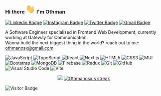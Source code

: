 ### Hi there <img src="https://raw.githubusercontent.com/Othmanosx/othmanosx/main/wave.gif" width="30px" height="30px"> I'm Othman

[![Linkedin Badge](https://img.shields.io/badge/-othmanosx-blue?style=flat-square&logo=Linkedin&logoColor=white&link=https://www.linkedin.com/in/othmanosx/)](https://www.linkedin.com/in/othmanosx/)
[![Instagram Badge](https://img.shields.io/badge/-othmanosx-purple?style=flat-square&logo=instagram&logoColor=white&link=https://instagram.com/othmanosx/)](https://instagram.com/othmanosx)
[![Twitter Badge](https://img.shields.io/badge/-@othmanosx-00acee?style=flat-square&labelColor=00acee&logo=Twitter&logoColor=fff&link=https://twitter.com/@othmanosx/)](https://twitter.com/@othmanosx)
[![Gmail Badge](https://img.shields.io/badge/-othmanosx@gmail.com-c14438?style=flat-square&logo=Gmail&logoColor=white&link=mailto:othmanosx@gmail.com)](mailto:othmanosx@gmail.com)

A Software Engineer specialised in Frontend Web Development, currently working at Gateway for Communication.<br/>
Wanna build the next biggest thing in the world? reach out to me: othmanosx@gmail.com

![JavaScript](https://img.shields.io/badge/-JavaScript-F7DF1E?style=flat-square&logo=javascript&logoColor=black)
![TypeScript](https://img.shields.io/badge/-TypeScript-007ACC?style=flat-square&logo=typescript&logoColor=white)
![React](https://img.shields.io/badge/-React-0E1117?style=flat-square&logo=react&logoColor=61DAFB)
![Next.js](https://img.shields.io/badge/-Next.js-000000?style=flat-square&logo=Next.js&logoColor=white)
![HTML5](https://img.shields.io/badge/-HTML5-E34F26?style=flat-square&logo=html5&logoColor=white)
![CSS3](https://img.shields.io/badge/-CSS3-1572B6?style=flat-square&logo=css3&logoColor=white)
![MUI](https://img.shields.io/badge/-MUI-007FFF?style=flat-square&logo=MUI&logoColor=white)
![Bootstrap](https://img.shields.io/badge/-Bootstrap-563D7C?style=flat-square&logo=bootstrap&logoColor=white)
![MongoDB](https://img.shields.io/badge/-MongoDB-47A248?style=flat-square&logo=mongodb&logoColor=white)
![Firebase](https://img.shields.io/badge/-Firebase-FF8A65?style=flat-square&logo=Firebase&logoColor=white)
![Redux](https://img.shields.io/badge/-Redux-593d88?style=flat-square&logo=Redux&logoColor=white)
![Git](https://img.shields.io/badge/-Git-F05032?style=flat-square&logo=git&logoColor=white)
![GitHub](https://img.shields.io/badge/-GitHub-181717?style=flat-square&logo=github&logoColor=white)
![Visual Studio Code](https://img.shields.io/badge/-VSCode-007ACC?style=flat-square&logo=visualstudiocode&logoColor=white)
![Vite](https://img.shields.io/badge/-Vite-646CFF?style=flat-square&logo=Vite&logoColor=white)

<div align="center" ><img src="https://github-readme-stats.vercel.app/api?username=othmanosx&count_private=true&show_icons=true&include_all_commits=true&theme=tokyonight"></span>

  <a href="https://github.com/DenverCoder1/github-readme-streak-stats">
    <img title="🔥 Get streak stats for your profile at git.io/streak-stats" alt="Othmanosx's streak" src="https://github-readme-streak-stats.herokuapp.com/?user=othmanosx&theme=monokai-metallian&hide_border=true"/>
  </a>
</div>

![Visitor Badge](https://visitor-badge.laobi.icu/badge?page_id=othmanosx.othmanosx)
